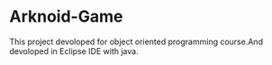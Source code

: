 # Arknoid-Game
This project devoloped for object oriented programming course.And devoloped in Eclipse IDE with java.
